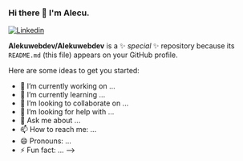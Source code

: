 ### Hi there 👋 I'm Alecu.

[![Linkedin](https://cliply.co/wp-content/uploads/2021/02/372102050_LINKEDIN_ICON_TRANSPARENT_400.gif)](https://www.linkedin.com/in/alecu-gajos-1b8477232, "klick")

**Alekuwebdev/Alekuwebdev** is a ✨ _special_ ✨ repository because its `README.md` (this file) appears on your GitHub profile.

Here are some ideas to get you started:

- 🔭 I’m currently working on ...
- 🌱 I’m currently learning ...
- 👯 I’m looking to collaborate on ...
- 🤔 I’m looking for help with ...
- 💬 Ask me about ...
- 📫 How to reach me: ...
- 😄 Pronouns: ...
- ⚡ Fun fact: ...
-->

